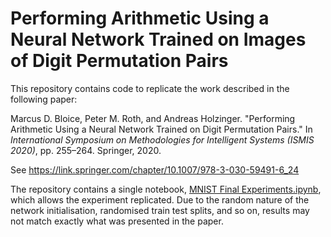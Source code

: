 # Performing Arithmetic Using a Neural Network Trained on Images of Digit Permutation Pairs

This repository contains code to replicate the work described in the following paper: 

Marcus D. Bloice, Peter M. Roth, and Andreas Holzinger. "Performing Arithmetic Using a Neural Network Trained on Digit Permutation Pairs." In _International Symposium on Methodologies for Intelligent Systems (ISMIS 2020)_, pp. 255–264. Springer, 2020. 

See <https://link.springer.com/chapter/10.1007/978-3-030-59491-6_24>

The repository contains a single notebook, [MNIST Final Experiments.ipynb](./MNIST%20Final%20Experiments.ipynb), which allows the experiment replicated. Due to the random nature of the network initialisation, randomised train test splits, and so on, results may not match exactly what was presented in the paper.
